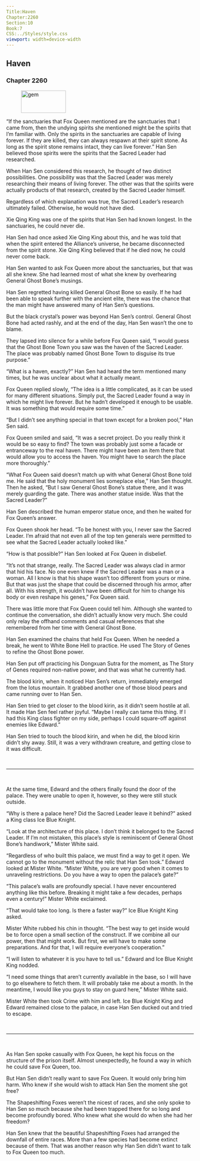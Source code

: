 ```yaml
---
Title:Haven 
Chapter:2260 
Section:10 
Book:7 
CSS:../Styles/style.css 
viewport: width=device-width
---
```

  
## Haven
### Chapter 2260
  
<figure>
	<img src="../Images/gem.gif" alt="gem" id="gem" width="120" height="60" />
</figure>
  

  
“If the sanctuaries that Fox Queen mentioned are the sanctuaries that I came from, then the undying spirits she mentioned might be the spirits that I’m familiar with. Only the spirits in the sanctuaries are capable of living forever. If they are killed, they can always respawn at their spirit stone. As long as the spirit stone remains intact, they can live forever.” Han Sen believed those spirits were the spirits that the Sacred Leader had researched.

When Han Sen considered this research, he thought of two distinct possibilities. One possibility was that the Sacred Leader was merely researching their means of living forever. The other was that the spirits were actually products of that research, created by the Sacred Leader himself.

Regardless of which explanation was true, the Sacred Leader’s research ultimately failed. Otherwise, he would not have died.

Xie Qing King was one of the spirits that Han Sen had known longest. In the sanctuaries, he could never die.

Han Sen had once asked Xie Qing King about this, and he was told that when the spirit entered the Alliance’s universe, he became disconnected from the spirit stone. Xie Qing King believed that if he died now, he could never come back.

Han Sen wanted to ask Fox Queen more about the sanctuaries, but that was all she knew. She had learned most of what she knew by overhearing General Ghost Bone’s musings.

Han Sen regretted having killed General Ghost Bone so easily. If he had been able to speak further with the ancient elite, there was the chance that the man might have answered many of Han Sen’s questions.

But the black crystal’s power was beyond Han Sen’s control. General Ghost Bone had acted rashly, and at the end of the day, Han Sen wasn’t the one to blame.

They lapsed into silence for a while before Fox Queen said, “I would guess that the Ghost Bone Town you saw was the haven of the Sacred Leader. The place was probably named Ghost Bone Town to disguise its true purpose.”

“What is a haven, exactly?” Han Sen had heard the term mentioned many times, but he was unclear about what it actually meant.

Fox Queen replied slowly, “The idea is a little complicated, as it can be used for many different situations. Simply put, the Sacred Leader found a way in which he might live forever. But he hadn’t developed it enough to be usable. It was something that would require some time.”

“But I didn’t see anything special in that town except for a broken pool,” Han Sen said.

Fox Queen smiled and said, “It was a secret project. Do you really think it would be so easy to find? The town was probably just some a facade or entranceway to the real haven. There might have been an item there that would allow you to access the haven. You might have to search the place more thoroughly.”

“What Fox Queen said doesn’t match up with what General Ghost Bone told me. He said that the holy monument lies someplace else,” Han Sen thought. Then he asked, “But I saw General Ghost Bone’s statue there, and it was merely guarding the gate. There was another statue inside. Was that the Sacred Leader?”

Han Sen described the human emperor statue once, and then he waited for Fox Queen’s answer.

Fox Queen shook her head. “To be honest with you, I never saw the Sacred Leader. I’m afraid that not even all of the top ten generals were permitted to see what the Sacred Leader actually looked like.”

“How is that possible?” Han Sen looked at Fox Queen in disbelief.

“It’s not that strange, really. The Sacred Leader was always clad in armor that hid his face. No one even knew if the Sacred Leader was a man or a woman. All I know is that his shape wasn’t too different from yours or mine. But that was just the shape that could be discerned through his armor, after all. With his strength, it wouldn’t have been difficult for him to change his body or even reshape his genes,” Fox Queen said.

There was little more that Fox Queen could tell him. Although she wanted to continue the conversation, she didn’t actually know very much. She could only relay the offhand comments and casual references that she remembered from her time with General Ghost Bone.

Han Sen examined the chains that held Fox Queen. When he needed a break, he went to White Bone Hell to practice. He used The Story of Genes to refine the Ghost Bone power.

Han Sen put off practicing his Dongxuan Sutra for the moment, as The Story of Genes required non-native power, and that was what he currently had.

The blood kirin, when it noticed Han Sen’s return, immediately emerged from the lotus mountain. It grabbed another one of those blood pears and came running over to Han Sen.

Han Sen tried to get closer to the blood kirin, as it didn’t seem hostile at all. It made Han Sen feel rather joyful. “Maybe I really can tame this thing. If I had this King class fighter on my side, perhaps I could square-off against enemies like Edward.”

Han Sen tried to touch the blood kirin, and when he did, the blood kirin didn’t shy away. Still, it was a very withdrawn creature, and getting close to it was difficult.

<br>

*****

<br>

At the same time, Edward and the others finally found the door of the palace. They were unable to open it, however, so they were still stuck outside.

“Why is there a palace here? Did the Sacred Leader leave it behind?” asked a King class Ice Blue Knight.

“Look at the architecture of this place. I don’t think it belonged to the Sacred Leader. If I’m not mistaken, this place’s style is reminiscent of General Ghost Bone’s handiwork,” Mister White said.

“Regardless of who built this palace, we must find a way to get it open. We cannot go to the monument without the relic that Han Sen took.” Edward looked at Mister White. “Mister White, you are very good when it comes to unraveling restrictions. Do you have a way to open the palace’s gate?”

“This palace’s walls are profoundly special. I have never encountered anything like this before. Breaking it might take a few decades, perhaps even a century!” Mister White exclaimed.

“That would take too long. Is there a faster way?” Ice Blue Knight King asked.

Mister White rubbed his chin in thought. “The best way to get inside would be to force open a small section of the construct. If we combine all our power, then that might work. But first, we will have to make some preparations. And for that, I will require everyone’s cooperation.”

“I will listen to whatever it is you have to tell us.” Edward and Ice Blue Knight King nodded.

“I need some things that aren’t currently available in the base, so I will have to go elsewhere to fetch them. It will probably take me about a month. In the meantime, I would like you guys to stay on guard here,” Mister White said.

Mister White then took Crime with him and left. Ice Blue Knight King and Edward remained close to the palace, in case Han Sen ducked out and tried to escape.

<br>

*****

<br>

As Han Sen spoke casually with Fox Queen, he kept his focus on the structure of the prison itself. Almost unexpectedly, he found a way in which he could save Fox Queen, too.

But Han Sen didn’t really want to save Fox Queen. It would only bring him harm. Who knew if she would wish to attack Han Sen the moment she got free?

The Shapeshifting Foxes weren’t the nicest of races, and she only spoke to Han Sen so much because she had been trapped there for so long and become profoundly bored. Who knew what she would do when she had her freedom?

Han Sen knew that the beautiful Shapeshifting Foxes had arranged the downfall of entire races. More than a few species had become extinct because of them. That was another reason why Han Sen didn’t want to talk to Fox Queen too much.
